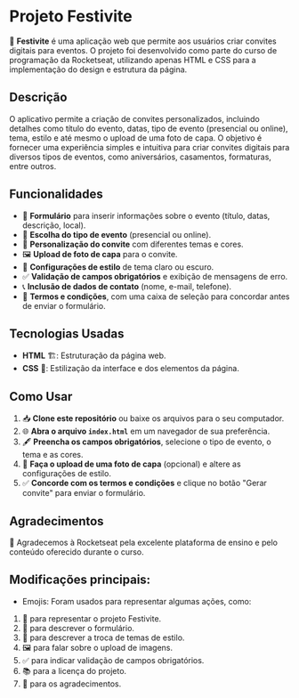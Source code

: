 # Projeto Festivite

🎉 **Festivite** é uma aplicação web que permite aos usuários criar convites digitais para eventos. O projeto foi desenvolvido como parte do curso de programação da Rocketseat, utilizando apenas HTML e CSS para a implementação do design e estrutura da página.

## Descrição

O aplicativo permite a criação de convites personalizados, incluindo detalhes como título do evento, datas, tipo de evento (presencial ou online), tema, estilo e até mesmo o upload de uma foto de capa. O objetivo é fornecer uma experiência simples e intuitiva para criar convites digitais para diversos tipos de eventos, como aniversários, casamentos, formaturas, entre outros.

## Funcionalidades

- 📝 **Formulário** para inserir informações sobre o evento (título, datas, descrição, local).
- 📅 **Escolha do tipo de evento** (presencial ou online).
- 🎨 **Personalização do convite** com diferentes temas e cores.
- 🖼️ **Upload de foto de capa** para o convite.
- 🌙 **Configurações de estilo** de tema claro ou escuro.
- ✅ **Validação de campos obrigatórios** e exibição de mensagens de erro.
- 📞 **Inclusão de dados de contato** (nome, e-mail, telefone).
- 📃 **Termos e condições**, com uma caixa de seleção para concordar antes de enviar o formulário.

## Tecnologias Usadas

- **HTML** 🏗️: Estruturação da página web.
- **CSS** 🎨: Estilização da interface e dos elementos da página.


## Como Usar

1. 📥 **Clone este repositório** ou baixe os arquivos para o seu computador.
2. 🌐 **Abra o arquivo `index.html`** em um navegador de sua preferência.
3. 🖋️ **Preencha os campos obrigatórios**, selecione o tipo de evento, o tema e as cores.
4. 📸 **Faça o upload de uma foto de capa** (opcional) e altere as configurações de estilo.
5. ✅ **Concorde com os termos e condições** e clique no botão "Gerar convite" para enviar o formulário.


## Agradecimentos

🙏 Agradecemos à Rocketseat pela excelente plataforma de ensino e pelo conteúdo oferecido durante o curso.

## Modificações principais:
- Emojis: Foram usados para representar algumas ações, como:
1. 🎉 para representar o projeto Festivite.
2. 📝 para descrever o formulário.
3. 🌙 para descrever a troca de temas de estilo.
4. 🖼️ para falar sobre o upload de imagens.
5. ✅ para indicar validação de campos obrigatórios.
6. 📚 para a licença do projeto.
7. 🙏 para os agradecimentos.
